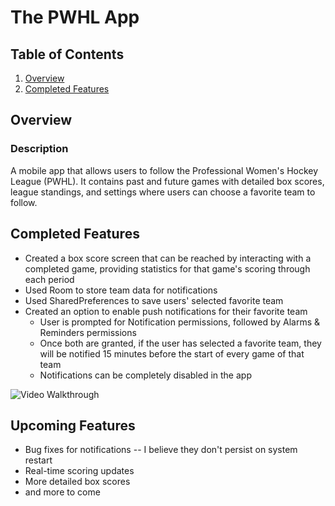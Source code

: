# The PWHL App

## Table of Contents

1. [Overview](#Overview)
1. [Completed Features](#Completed-Features)

## Overview

### Description

A mobile app that allows users to follow the Professional Women's Hockey League (PWHL). It contains past and future games with detailed box scores, league standings, and settings where users can choose a favorite team to follow.

## Completed Features

- Created a box score screen that can be reached by interacting with a completed game, providing statistics for that game's scoring through each period
- Used Room to store team data for notifications
- Used SharedPreferences to save users' selected favorite team
- Created an option to enable push notifications for their favorite team
  - User is prompted for Notification permissions, followed by Alarms & Reminders permissions
  - Once both are granted, if the user has selected a favorite team, they will be notified 15 minutes before the start of every game of that team
  - Notifications can be completely disabled in the app

<img src='https://github.com/Squekky/niche-nhl/blob/main/docs/milestone3/milestone3Walkthrough.gif' title='Milestone 3 Walkthrough' width='' alt='Video Walkthrough' />

## Upcoming Features

- Bug fixes for notifications -- I believe they don't persist on system restart
- Real-time scoring updates
- More detailed box scores
- and more to come
